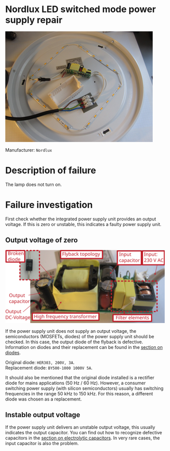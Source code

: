 # Nordlux LED switched mode power supply repair

![](figures/overview.png)

Manufacturer: `Nordlux`

# Description of failure
The lamp does not turn on.

# Failure investigation 
First check whether the integrated power supply unit provides an output voltage. If this is zero or unstable, this indicates a faulty power supply unit. 

## Output voltage of zero

![](figures/pcb_investigation.png)

If the power supply unit does not supply an output voltage, the semiconductors (MOSFETs, diodes) of the power supply unit should be checked. In this case, the output diode of the flyback is defective. Information on diodes and their replacement can be found in the [section on diodes](../../tutorials/diodes/readme.md). 

Original diode: `HER303, 200V, 3A`.    
Replacement diode: `BY500-1000 1000V 5A`.

It should also be mentioned that the original diode installed is a rectifier diode for mains applications (50 Hz / 60 Hz). However, a consumer switching power supply (with silicon semiconductors) usually has switching frequencies in the range 50 kHz to 150 kHz. For this reason, a different diode was chosen as a replacement.


## Instable output voltage
If the power supply unit delivers an unstable output voltage, this usually indicates the output capacitor. You can find out how to recognize defective capacitors in the [section on electrolytic capacitors](../../tutorials/capacitors/readme.md). In very rare cases, the input capacitor is also the problem.
